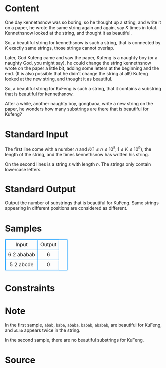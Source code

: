 
# Content

One day kennethsnow was so boring, so he thought up a string, and write it on a paper, he wrote the same string again and again, say $K$ times in total. Kennethsnow looked at the string, and thought it as beautiful.

So, a beautiful string for kennethsnow is such a string, that is connected by $K$ exactly same strings, those strings cannot overlap. 

Later, God Kufeng came and saw the paper, Kufeng is a naughty boy (or a naughty God, you might say), he could change the string kennethsnow wrote on the paper a little bit, adding some letters at the beginning and the end. (It is also possible that he didn't change the string at all!) Kufeng looked at the new string, and thought it as beautiful.

So, a beautiful string for KuFeng is such a string, that it contains a substring that is beautiful for kennethsnow.

After a while, another naughty boy, gongbaoa, write a new string on the paper, he wonders how many substrings are there that is beautiful for Kufeng?

# Standard Input

The first line come with a number $n$ and $K$($1\leq n\leq 10^5, 1\leq K\leq 10^9$), 
the length of the string, and the times kennethsnow has written his string.

On the second lines is a string $s$ with length $n$. 
The strings only contain lowercase letters.

# Standard Output

Output the number of substrings that is beautiful for KuFeng. Same strings appearing in different positions are considered as different.

# Samples

<style>
        table,table tr th, table tr td { border:1px solid #0094ff; }
        table { width: 200px; min-height: 25px; line-height: 25px; text-align: center; border-collapse: collapse;}   
    </style>
<table>
	<tr>
		<td>Input</td>
		<td>Output</td>
	</tr>
<tr><td>6 2
ababab</td><td>6</td></tr><tr><td>5 2
abcde</td><td>0</td></tr></table>


# Constraints



# Note

In the first sample, `abab`, `baba`, `ababa`, `babab`, `ababab`, are beautiful for KuFeng, and `abab` appears twice in the string.

In the second sample, there are no beautiful substrings for KuFeng.

# Source


